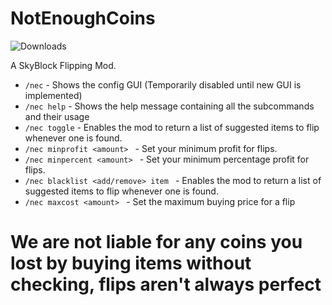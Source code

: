# NotEnoughCoins

<img alt="Downloads" src="https://img.shields.io/github/downloads/mindlesslydev/notenoughcoins/total.svg" />

A SkyBlock Flipping Mod.


- `/nec` - Shows the config GUI (Temporarily disabled until new GUI is implemented)
- `/nec help` - Shows the help message containing all the subcommands and their usage
- `/nec toggle` - Enables the mod to return a list of suggested items to flip whenever one is found.
- `/nec minprofit <amount> ` - Set your minimum profit for flips.
- `/nec minpercent <amount> ` - Set your minimum percentage profit for flips.
- `/nec blacklist <add/remove> item ` - Enables the mod to return a list of suggested items to flip whenever one is found.
- `/nec maxcost <amount> ` - Set the maximum buying price for a flip


# We are not liable for any coins you lost by buying items without checking, flips aren't always perfect